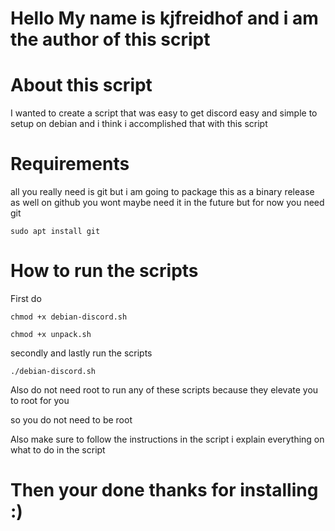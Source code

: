 # Hello My name is kjfreidhof and i am the author of this script 

# About this script 

I wanted to create a script that was easy to get discord easy and simple to setup on 
debian and i think i accomplished that with this script 


# Requirements 

all you really need is git but i am going to package this as a binary release as well on 
github you wont maybe need it in the future but for now you need git 

```
sudo apt install git 
```

# How to run the scripts

First do 

```
chmod +x debian-discord.sh
```

```
chmod +x unpack.sh 
```
secondly and lastly run the scripts 

```
./debian-discord.sh
```

Also do not need root to run any of these scripts because they elevate 
you to root for you 

so you do not need to be root 

Also make sure to follow the instructions in the script i explain everything on 
what to do in the script 

# Then your done thanks for installing :)

 





































